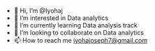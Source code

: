 - 👋 Hi, I’m @Iyohaj
- 👀 I’m interested in Data analytics 
- 🌱 I’m currently learning Data analysis track
- 💞️ I’m looking to collaborate on Data analytics 
- 📫 How to reach me iyohajoseph7@gmail.com 

<!---
Iyohaj/Iyohaj is a ✨ special ✨ repository because its `README.md` (this file) appears on your GitHub profile.
You can click the Preview link to take a look at your changes.
--->
